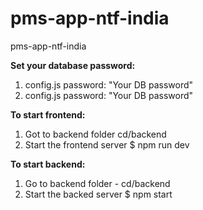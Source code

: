 # pms-app-ntf-india
pms-app-ntf-india

**Set your database password:**
1. config.js
   password: "Your DB password"
3. config.js
   password: "Your DB password"

**To start frontend:**
1. Got to backend folder
   cd/backend
2. Start the frontend server
   $ npm run dev

**To start backend:**
1. Go to backend folder - 
   cd/backend
2. Start the backed server
   $ npm start
